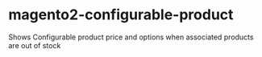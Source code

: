 # magento2-configurable-product
Shows Configurable product price and options when associated products are out of stock
